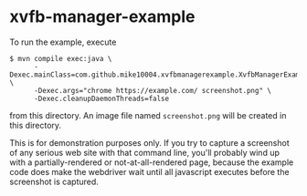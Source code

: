 xvfb-manager-example
====================

To run the example, execute

    $ mvn compile exec:java \
          -Dexec.mainClass=com.github.mike10004.xvfbmanagerexample.XvfbManagerExample \
          -Dexec.args="chrome https://example.com/ screenshot.png" \
          -Dexec.cleanupDaemonThreads=false

from this directory. An image file named `screenshot.png` will be created in
this directory.

This is for demonstration purposes only. If you try to capture a screenshot of
any serious web site with that command line, you'll probably wind up with a 
partially-rendered or not-at-all-rendered page, because the example code does
make the webdriver wait until all javascript executes before the screenshot
is captured.
